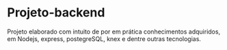 # Projeto-backend
Projeto elaborado com intuito de por em prática conhecimentos adquiridos, em Nodejs, express, postegreSQL, knex e dentre outras tecnologias.  
